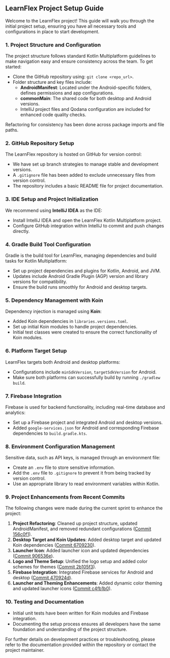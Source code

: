 ## LearnFlex Project Setup Guide

Welcome to the LearnFlex project! This guide will walk you through the initial project setup, ensuring you have all necessary tools and configurations in place to start development.

### 1. **Project Structure and Configuration**

The project structure follows standard Kotlin Multiplatform guidelines to make navigation easy and ensure consistency across the team. To get started:
- Clone the GitHub repository using: `git clone <repo_url>`.
- Folder structure and key files include:
  - **AndroidManifest**: Located under the Android-specific folders, defines permissions and app configurations.
  - **commonMain**: The shared code for both desktop and Android versions.
  - IntelliJ project files and Qodana configuration are included for enhanced code quality checks.

Refactoring for consistency has been done across package imports and file paths.

### 2. **GitHub Repository Setup**

The LearnFlex repository is hosted on GitHub for version control:
- We have set up branch strategies to manage stable and development versions.
- A `.gitignore` file has been added to exclude unnecessary files from version control.
- The repository includes a basic README file for project documentation.

### 3. **IDE Setup and Project Initialization**

We recommend using **IntelliJ IDEA** as the IDE:
- Install IntelliJ IDEA and open the LearnFlex Kotlin Multiplatform project.
- Configure GitHub integration within IntelliJ to commit and push changes directly.

### 4. **Gradle Build Tool Configuration**

Gradle is the build tool for LearnFlex, managing dependencies and build tasks for Kotlin Multiplatform:
- Set up project dependencies and plugins for Kotlin, Android, and JVM.
- Updates include Android Gradle Plugin (AGP) version and library versions for compatibility.
- Ensure the build runs smoothly for Android and desktop targets.

### 5. **Dependency Management with Koin**

Dependency injection is managed using **Koin**:
- Added Koin dependencies in `libraries.versions.toml`.
- Set up initial Koin modules to handle project dependencies.
- Initial test classes were created to ensure the correct functionality of Koin modules.

### 6. **Platform Target Setup**

LearnFlex targets both Android and desktop platforms:
- Configurations include `minSdkVersion`, `targetSdkVersion` for Android.
- Make sure both platforms can successfully build by running `./gradlew build`.

### 7. **Firebase Integration**

Firebase is used for backend functionality, including real-time database and analytics:
- Set up a Firebase project and integrated Android and desktop versions.
- Added `google-services.json` for Android and corresponding Firebase dependencies to `build.gradle.kts`.

### 8. **Environment Configuration Management**

Sensitive data, such as API keys, is managed through an environment file:
- Create an `.env` file to store sensitive information.
- Add the `.env` file to `.gitignore` to prevent it from being tracked by version control.
- Use an appropriate library to read environment variables within Kotlin.

### 9. **Project Enhancements from Recent Commits**

The following changes were made during the current sprint to enhance the project:
1. **Project Refactoring**: Cleaned up project structure, updated AndroidManifest, and removed redundant configurations ([Commit 156c0f1](https://github.com/graciaassaka/LearnFlex/commit/156c0f1841c4daafaaac0242ae5bdccb364a4913)).
2. **Desktop Target and Koin Updates**: Added desktop target and updated Koin dependencies ([Commit 6709230](https://github.com/graciaassaka/LearnFlex/commit/670923094316ce1f60cf48b6c7b68c396222d3c0)).
3. **Launcher Icon**: Added launcher icon and updated dependencies ([Commit 906536e](https://github.com/graciaassaka/LearnFlex/commit/906536e3b8111180bf55c79dc0996469b8dcbbde)).
4. **Logo and Theme Setup**: Unified the logo setup and added color schemes for themes ([Commit 2b105f3](https://github.com/graciaassaka/LearnFlex/commit/2b105f37295a43ed771c0ddb042c8e74337b8907)).
5. **Firebase Integration**: Integrated Firebase services for Android and desktop ([Commit 470924d](https://github.com/graciaassaka/LearnFlex/commit/470924d1840db89a9597d43c79ccc8c1afccadfe)).
6. **Launcher and Theming Enhancements**: Added dynamic color theming and updated launcher icons ([Commit c4fb1b0](https://github.com/graciaassaka/LearnFlex/commit/c4fb1b03dc8bbbf3f0556ea9b78ad23b3805db56)).

### 10. **Testing and Documentation**

- Initial unit tests have been written for Koin modules and Firebase integration.
- Documenting the setup process ensures all developers have the same foundation and understanding of the project structure.

For further details on development practices or troubleshooting, please refer to the documentation provided within the repository or contact the project maintainer.

